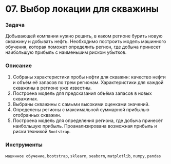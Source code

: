 # 07. Выбор локации для скважины

### Задача

Добывающей компании нужно решить, в каком регионе бурить новую скважину и добывать нефть. Необходимо построить модель машинного обучения, которая поможет определить регион, где добыча принесет наибольшую прибыль с наименьшим риском убытков.

### Описание

1. Собраны характеристики пробы нефти для скважин: качество нефти и объём её запасов по трем регионам. Характеристики для каждой скважины в регионе уже известны. 
2. Построена модель для предсказания объёма запасов в новых скважинах.
3. Выбраны скважины с самыми высокими оценками значений.
4. Определены регионы с максимальной суммарной прибылью отобранных скважин.
5. Построена модель для определения региона, где добыча принесёт наибольшую прибыль. Проанализирована возможная прибыль и риски техникой `Bootstrap`.

### Инструменты

`машинное обучение`, `bootstrap`, `sklearn`, `seaborn`, `matplotlib`, `numpy`, `pandas`
